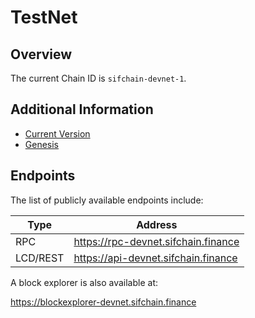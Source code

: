 # TestNet

## Overview

The current Chain ID is `sifchain-devnet-1`.

## Additional Information

* [Current Version](https://github.com/Sifchain/networks/tree/master/devnet/sifchain-devnet-1/version)
* [Genesis](https://github.com/Sifchain/networks/tree/master/devnet/sifchain-devnet-1/genesis.json.gz)

## Endpoints

The list of publicly available endpoints include:

|Type|Address|
|----|-------|
|RPC|https://rpc-devnet.sifchain.finance|
|LCD/REST|https://api-devnet.sifchain.finance|

A block explorer is also available at:

https://blockexplorer-devnet.sifchain.finance
